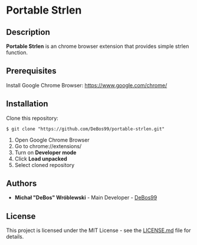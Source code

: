 # Portable Strlen

## Description

**Portable Strlen** is an chrome browser extension that provides simple strlen function.

## Prerequisites

Install Google Chrome Browser: https://www.google.com/chrome/

## Installation

Clone this repository:

`$ git clone "https://github.com/DeBos99/portable-strlen.git"`

1. Open Google Chrome Browser
2. Go to chrome://extensions/
3. Turn on **Developer mode**
4. Click **Load unpacked**
5. Select cloned repository

## Authors

* **Michał "DeBos" Wróblewski** - Main Developer - [DeBos99](https://github.com/DeBos99)

## License

This project is licensed under the MIT License - see the [LICENSE.md](LICENSE.md) file for details.
